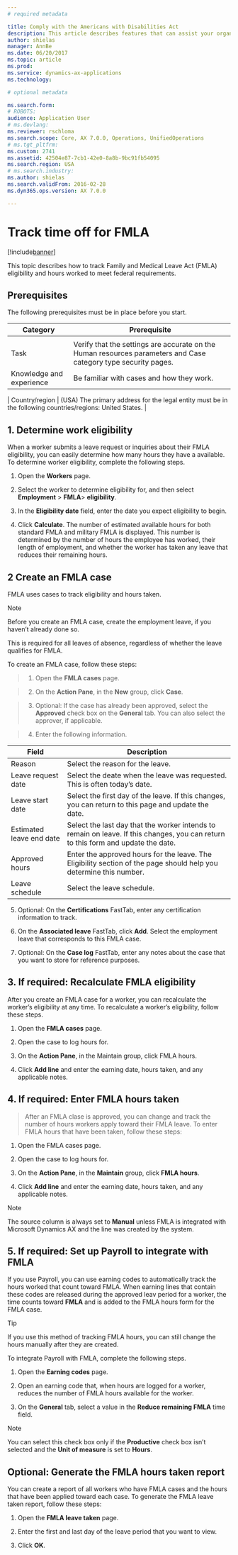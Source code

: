 ```yaml
---
# required metadata

title: Comply with the Americans with Disabilities Act
description: This article describes features that can assist your organization in complying with the Americans with Disabilities Act (ADA). This information applies only to legal entities doing business in the United States.
author: shielas
manager: AnnBe
ms.date: 06/20/2017
ms.topic: article
ms.prod: 
ms.service: dynamics-ax-applications
ms.technology: 

# optional metadata

ms.search.form: 
# ROBOTS: 
audience: Application User
# ms.devlang: 
ms.reviewer: rschloma
ms.search.scope: Core, AX 7.0.0, Operations, UnifiedOperations
# ms.tgt_pltfrm: 
ms.custom: 2741
ms.assetid: 42504e87-7cb1-42e0-8a8b-9bc91fb54095
ms.search.region: USA
# ms.search.industry: 
ms.author: shielas
ms.search.validFrom: 2016-02-28
ms.dyn365.ops.version: AX 7.0.0

---
```


# Track time off for FMLA

[!include[banner](../../includes/banner.md)]


This topic describes how to track Family and Medical Leave Act (FMLA)
eligibility and hours worked to meet federal requirements.

## Prerequisites

The following prerequisites must be in place before you start.

| Category                                  | Prerequisite                                                                                                   |
|-------------------------------------------|----------------------------------------------------------------------------------------------------------------|
                     |
| Task                                      | Verify that the settings are accurate on the Human resources parameters and Case category type security pages. |
| Knowledge and experience   | Be familiar with cases and how they work. |                                                               | Planning       | Determine whether you will integrate FMLA with Payroll.         |

| Country/region  | (USA) The primary address for the legal entity must be in the following countries/regions: United States.      |

## 1. Determine work eligibility

When a worker submits a leave request or inquiries about their FMLA
eligibility, you can easily determine how many hours they have a available.
To determine worker eligibility, complete the following steps.

1. Open the **Workers** page.

2. Select the worker to determine eligibility for, and then select **Employment** \> **FMLA**> **eligibility**.

3. In the **Eligibility date** field, enter the date you expect eligibility to begin.

4. Click **Calculate**. The number of estimated available hours for both standard FMLA and military FMLA is displayed. This number is determined by the number of hours the employee has worked, their length of employment, and whether the worker has taken any leave that reduces their remaining hours.

## 2 Create an FMLA case

FMLA uses cases to track eligibility and hours taken.

> [!NOTE]
> Before you create an FMLA case, create the employment leave, if you haven’t already done so.

This is required for all leaves of absence, regardless of whether the leave qualifies for FMLA.

To create an FMLA case, follow these steps:

> 1. Open the **FMLA cases** page.

> 2. On the **Action Pane**, in the **New** group, click **Case**.

> 3. Optional: If the case has already been approved, select the **Approved**
> check box on the **General** tab. You can also select the approver, if applicable.

>  4. Enter the following information.

| Field                    | Description                                                                                                                       |
|--------------------------|-----------------------------------------------------------------------------------------------------------------------------------|
| Reason                   | Select the reason for the leave.                                                                                                  |
| Leave request date       | Select the deate when the leave was requested. This is often today’s date.                                                        |
| Leave start date         | Select the first day of the leave. If this changes, you can return to this page and update the date.                              |
| Estimated leave end date | Select the last day that the worker intends to remain on leave. If this changes, you can return to this form and update the date. |
| Approved hours           | Enter the approved hours for the leave. The Eligibility section of the page should help you determine this number.                |
| Leave schedule           | Select the leave schedule.                 |


5. Optional: On the **Certifications** FastTab, enter any certification information to track.

6. On the **Associated leave** FastTab, click **Add**. Select the employment leave that corresponds to this FMLA case.

7. Optional: On the **Case log** FastTab, enter any notes about the case that you want to store for reference purposes.

 ## 3. If required: Recalculate FMLA eligibility

After you create an FMLA case for a worker, you can recalculate the worker’s eligibility at any time. To recalculate a worker’s eligibility, follow these steps.

1. Open the **FMLA cases** page.

2. Open the case to log hours for.

3. On the **Action Pane**, in the Maintain group, click FMLA hours.

4. Click **Add line** and enter the earning date, hours taken, and any applicable notes.

## 4. If required: Enter FMLA hours taken

>   After an FMLA clase is approved, you can change and track the number of hours workers apply toward their FMLA leave. To enter FMLA hours that have been taken, follow these steps:

1. Open the FMLA cases page.

2. Open the case to log hours for.

3. On the **Action Pane**, in the **Maintain** group, click **FMLA hours**.

4. Click **Add line** and enter the earning date, hours taken, and any applicable notes.

> [!NOTE]
>   The source column is always set to **Manual** unless FMLA is integrated with Microsoft Dynamics AX and the line was created by the system.

## 5. If required: Set up Payroll to integrate with FMLA

If you use Payroll, you can use earning codes to automatically track the hours worked that count toward FMLA. When earning lines that contain these codes are released during the approved leav period for a worker, the time counts toward **FMLA** and is added to the FMLA hours form for the FMLA case.

> [!TIP]
> If you use this method of tracking FMLA hours, you can still change the hours manually after they are created.

To integrate Payroll with FMLA, complete the following steps.

1. Open the **Earning codes** page.

2. Open an earning code that, when hours are logged for a worker, reduces the number of FMLA hours available for the worker.

3. On the **General** tab, select a value in the **Reduce remaining FMLA** time field.

> [!NOTE]
> You can select this check box only if the **Productive** check box isn’t selected and the **Unit of measure** is set to **Hours**.

## Optional: Generate the FMLA hours taken report

You can create a report of all workers who have FMLA cases and the hours that have been applied toward each case. To generate the FMLA leave taken report, follow these steps:

1. Open the **FMLA leave taken** page.

2. Enter the first and last day of the leave period that you want to view.

3. Click **OK**.
